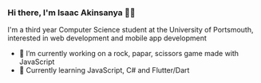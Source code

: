### Hi there, I'm Isaac Akinsanya 👋🏾

I'm a third year Computer Science student at the University of Portsmouth, interested in web development and mobile app development

- 🔭 I’m currently working on a rock, papar, scissors game made with JavaScript
- 🌱 Currently learning JavaScript, C# and Flutter/Dart

<!--
**IsaacAkin/IsaacAkin** is a ✨ _special_ ✨ repository because its `README.md` (this file) appears on your GitHub profile.

Here are some ideas to get you started:

- 🔭 I’m currently working on ...
- 🌱 I’m currently learning ...
- 👯 I’m looking to collaborate on ...
- 🤔 I’m looking for help with ...
- 💬 Ask me about ...
- 📫 How to reach me: ...
- 😄 Pronouns: ...
- ⚡ Fun fact: ...
-->

